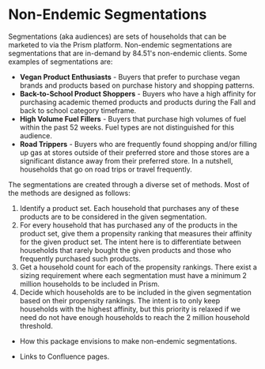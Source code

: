 # Non-Endemic Segmentations
Segmentations (aka audiences) are sets of households that can be marketed to via the Prism platform. Non-endemic segmentations are segmentations that are in-demand by 84.51's non-endemic clients. Some examples of segmentations are:

* **Vegan Product Enthusiasts** - Buyers that prefer to purchase vegan brands and products based on purchase history and shopping patterns.
* **Back-to-School Product Shoppers** - Buyers who have a high affinity for purchasing academic themed products and products during the Fall and back to school category timeframe.
* **High Volume Fuel Fillers** - Buyers that purchase high volumes of fuel within the past 52 weeks. Fuel types are not distinguished for this audience.
* **Road Trippers** - Buyers who are frequently found shopping and/or filling up gas at stores outside of their preferred store and those stores are a significant distance away from their preferred store. In a nutshell, households that go on road trips or travel frequently.

The segmentations are created through a diverse set of methods. Most of the methods are designed as follows:

1) Identify a product set. Each household that purchases any of these products are to be considered in the given segmentation.
2) For every household that has purchased any of the products in the product set, give them a propensity ranking that measures their affinity for the given product set. The intent here is to differentiate between households that rarely bought the given products and those who frequently purchased such products.
3) Get a household count for each of the propensity rankings. There exist a sizing requirement where each segmentation must have a minimum 2 million households to be included in Prism.
4) Decide which households are to be included in the given segmentation based on their propensity rankings. The intent is to only keep households with the highest affinity, but this priority is relaxed if we need do not have enough households to reach the 2 million household threshold.


* How this package envisions to make non-endemic segmentations.

* Links to Confluence pages.
